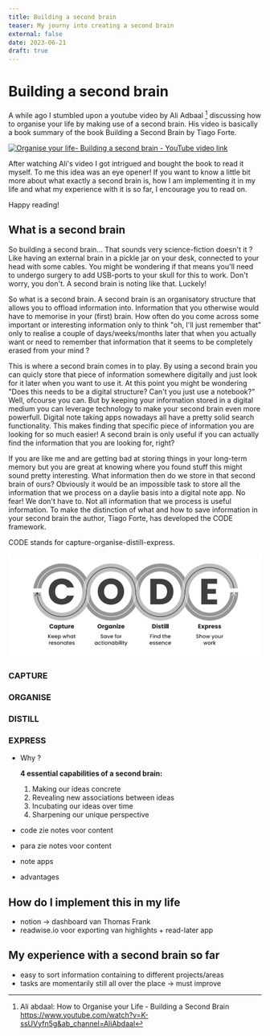 ```yaml
---
title: Building a second brain
teaser: My journy into creating a second brain
external: false
date: 2023-06-21
draft: true
---
```


# Building a second brain

A while ago I stumbled upon a youtube video by Ali Adbaal [^1] discussing how to organise your life by making use of a second brain. His video is basically a book summary of the book Building a Second Brain by Tiago Forte. 


[![Organise your life- Building a second brain - YouTube video link](https://img.youtube.com/vi/K-ssUVyfn5g/0.jpg)](https://www.youtube.com/watch?v=K-ssUVyfn5g&ab_channel=AliAbdaal)

After watching Ali's video I got intrigued and bought the book to read it myself.
To me this idea was an eye opener! If you want to know a little bit more about what exactly a second brain is, how I am implementing it in my life and what my experience with it is so far, I encourage you to read on.

Happy reading! 


## What is a second brain

So building a second brain... That sounds very science-fiction doesn't it ? Like having an external brain in a pickle jar on your desk, connected to your head with some cables. You might be wondering if that means you'll need to undergo surgery to add USB-ports to your skull for this to work. Don't worry, you don't. A second brain is noting like that. Luckely! 

So what is a second brain. A second brain is an organisatory structure that allows you to offload information into. Information that you otherwise would have to memorise in your (first) brain. How often do you come across some important or interesting information only to think "oh, I'll just remember that" only to realise a couple of days/weeks/months later that when you actually want or need to remember that information that it seems to be completely erased from your mind ?

This is where a second brain comes in to play. By using a second brain you can quicly store that piece of information somewhere digitally and just look for it later when you want to use it. At this point you might be wondering "Does this needs to be a digital structure? Can't you just use a notebook?" Well, ofcourse you can. 
But by keeping your information stored in a digital medium you can leverage technology to make your second brain even more powerfull. Digital note taking apps nowadays all have a pretty solid search functionality. This makes finding that specific piece of information you are looking for so much easier! A second brain is only useful if you can actually find the information that you are looking for, right? 

If you are like me and are getting bad at storing things in your long-term memory but you are great at knowing where you found stuff this might sound pretty interesting.
What information then do we store in that second brain of ours? Obviously it would be an impossible task to store all the information that we process on a daylie basis into a digital note app. No fear! We don't have to. Not all information that we process is useful information. To make the distinction of what and how to save information in your second brain the author, Tiago Forte, has developed the CODE framework.

CODE stands for capture-organise-distill-express.

 ![The CODE framework explained](./images/code.png)
### CAPTURE
### ORGANISE
### DISTILL
### EXPRESS


* Why ?

    **4 essential capabilities of a second brain:**
    1. Making our ideas concrete
    2. Revealing new associations between ideas
    3. Incubating our ideas over time 
    4. Sharpening our unique perspective
* code
    zie notes voor content
* para
    zie notes voor content
* note apps 
* advantages
## How do I implement this in my life
* notion -> dashboard van Thomas Frank
* readwise.io voor exporting van highlights + read-later app

## My experience with a second brain so far
* easy to sort information containing to different projects/areas
* tasks are momentarily still all over the place -> must improve


[^1]: Ali abdaal: How to Organise your Life - Building a Second Brain https://www.youtube.com/watch?v=K-ssUVyfn5g&ab_channel=AliAbdaal
